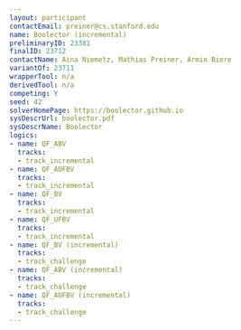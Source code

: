 ```yaml
---
layout: participant
contactEmail: preiner@cs.stanford.edu
name: Boolector (incremental)
preliminaryID: 23381
finalID: 23712
contactName: Aina Niemetz, Mathias Preiner, Armin Biere
variantOf: 23711
wrapperTool: n/a
derivedTool: n/a
competing: Y
seed: 42
solverHomePage: https://boolector.github.io
sysDescrUrl: boolector.pdf
sysDescrName: Boolector
logics:
- name: QF_ABV
  tracks:
  - track_incremental
- name: QF_AUFBV
  tracks:
  - track_incremental
- name: QF_BV
  tracks:
  - track_incremental
- name: QF_UFBV
  tracks:
  - track_incremental
- name: QF_BV (incremental)
  tracks:
  - track_challenge
- name: QF_ABV (incremental)
  tracks:
  - track_challenge
- name: QF_AUFBV (incremental)
  tracks:
  - track_challenge
---
```

